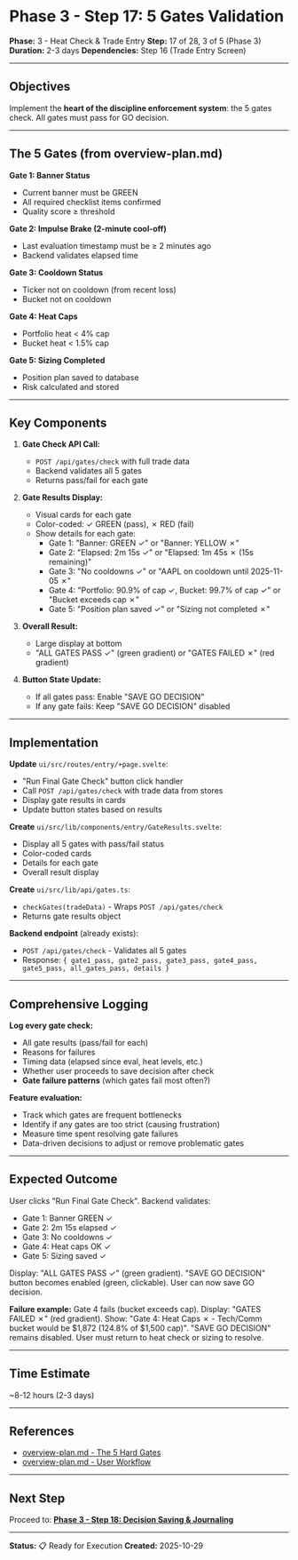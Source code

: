 # Phase 3 - Step 17: 5 Gates Validation

**Phase:** 3 - Heat Check & Trade Entry
**Step:** 17 of 28, 3 of 5 (Phase 3)
**Duration:** 2-3 days
**Dependencies:** Step 16 (Trade Entry Screen)

---

## Objectives

Implement the **heart of the discipline enforcement system**: the 5 gates check. All gates must pass for GO decision.

---

## The 5 Gates (from overview-plan.md)

**Gate 1: Banner Status**
- Current banner must be GREEN
- All required checklist items confirmed
- Quality score ≥ threshold

**Gate 2: Impulse Brake (2-minute cool-off)**
- Last evaluation timestamp must be ≥ 2 minutes ago
- Backend validates elapsed time

**Gate 3: Cooldown Status**
- Ticker not on cooldown (from recent loss)
- Bucket not on cooldown

**Gate 4: Heat Caps**
- Portfolio heat < 4% cap
- Bucket heat < 1.5% cap

**Gate 5: Sizing Completed**
- Position plan saved to database
- Risk calculated and stored

---

## Key Components

1. **Gate Check API Call:**
   - `POST /api/gates/check` with full trade data
   - Backend validates all 5 gates
   - Returns pass/fail for each gate

2. **Gate Results Display:**
   - Visual cards for each gate
   - Color-coded: ✓ GREEN (pass), ✗ RED (fail)
   - Show details for each gate:
     - Gate 1: "Banner: GREEN ✓" or "Banner: YELLOW ✗"
     - Gate 2: "Elapsed: 2m 15s ✓" or "Elapsed: 1m 45s ✗ (15s remaining)"
     - Gate 3: "No cooldowns ✓" or "AAPL on cooldown until 2025-11-05 ✗"
     - Gate 4: "Portfolio: 90.9% of cap ✓, Bucket: 99.7% of cap ✓" or "Bucket exceeds cap ✗"
     - Gate 5: "Position plan saved ✓" or "Sizing not completed ✗"

3. **Overall Result:**
   - Large display at bottom
   - "ALL GATES PASS ✓" (green gradient) or "GATES FAILED ✗" (red gradient)

4. **Button State Update:**
   - If all gates pass: Enable "SAVE GO DECISION"
   - If any gate fails: Keep "SAVE GO DECISION" disabled

---

## Implementation

**Update** `ui/src/routes/entry/+page.svelte`:
- "Run Final Gate Check" button click handler
- Call `POST /api/gates/check` with trade data from stores
- Display gate results in cards
- Update button states based on results

**Create** `ui/src/lib/components/entry/GateResults.svelte`:
- Display all 5 gates with pass/fail status
- Color-coded cards
- Details for each gate
- Overall result display

**Create** `ui/src/lib/api/gates.ts`:
- `checkGates(tradeData)` - Wraps `POST /api/gates/check`
- Returns gate results object

**Backend endpoint** (already exists):
- `POST /api/gates/check` - Validates all 5 gates
- Response: `{ gate1_pass, gate2_pass, gate3_pass, gate4_pass, gate5_pass, all_gates_pass, details }`

---

## Comprehensive Logging

**Log every gate check:**
- All gate results (pass/fail for each)
- Reasons for failures
- Timing data (elapsed since eval, heat levels, etc.)
- Whether user proceeds to save decision after check
- **Gate failure patterns** (which gates fail most often?)

**Feature evaluation:**
- Track which gates are frequent bottlenecks
- Identify if any gates are too strict (causing frustration)
- Measure time spent resolving gate failures
- Data-driven decisions to adjust or remove problematic gates

---

## Expected Outcome

User clicks "Run Final Gate Check". Backend validates:
- Gate 1: Banner GREEN ✓
- Gate 2: 2m 15s elapsed ✓
- Gate 3: No cooldowns ✓
- Gate 4: Heat caps OK ✓
- Gate 5: Sizing saved ✓

Display: "ALL GATES PASS ✓" (green gradient). "SAVE GO DECISION" button becomes enabled (green, clickable). User can now save GO decision.

**Failure example:** Gate 4 fails (bucket exceeds cap). Display: "GATES FAILED ✗" (red gradient). Show: "Gate 4: Heat Caps ✗ - Tech/Comm bucket would be $1,872 (124.8% of $1,500 cap)". "SAVE GO DECISION" remains disabled. User must return to heat check or sizing to resolve.

---

## Time Estimate

~8-12 hours (2-3 days)

---

## References

- [overview-plan.md - The 5 Hard Gates](../plans/overview-plan.md#the-5-hard-gates-enforced-by-backend)
- [overview-plan.md - User Workflow](../plans/overview-plan.md#user-workflow)

---

## Next Step

Proceed to: **[Phase 3 - Step 18: Decision Saving & Journaling](phase3-step18-decision-saving.md)**

---

**Status:** 📋 Ready for Execution
**Created:** 2025-10-29
